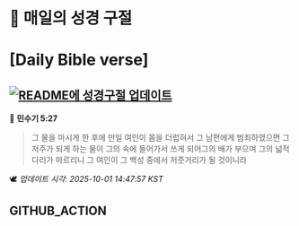 # 🙏 매일의 성경 구절
# [Daily Bible verse]
## [![README에 성경구절 업데이트](https://github.com/DONGSUKA/first_test/actions/workflows/update-readme-bible.yml/badge.svg)](https://github.com/DONGSUKA/first_test/actions/workflows/update-readme-bible.yml)
<!-- START_BIBLE_VERSE -->
📖 **민수기 5:27**
> 그 물을 마시게 한 후에 만일 여인이 몸을 더럽혀서 그 남편에게 범죄하였으면 그 저주가 되게 하는 물이 그의 속에 들어가서 쓰게 되어그의 배가 부으며 그의 넓적다리가 마르리니 그 여인이 그 백성 중에서 저줏거리가 될 것이니라

🕊️ _업데이트 시각: 2025-10-01 14:47:57 KST_
  <!-- END_BIBLE_VERSE -->
## GITHUB_ACTION
